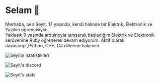# Selam 👋
Merhaba, ben Seyit. 17 yaşında, kendi halinde bir Elektrik, Elektronik ve Yazılım öğrencisiyim.                   
Yaklaşık 9 yaşında arduinoyla tanışarak başladığım Elektrik ve Elektronik serüvenine Ruby
öğrenerek devam ediyorum. Aktif olarak Javascript,Python, C++, C# dillerine
hakimim.

![Seyitin istatistikleri](https://github-readme-stats.vercel.app/api?username=Seyitq&show_icons=true&theme=radical)

![Seyit's discord](https://lanyard-profile-readme.vercel.app/api/514818551287119888)

![Seyit's stats](https://github-readme-stats.vercel.app/api/top-langs/?username=Seyitq&layout=compact&theme=tokyonight)
